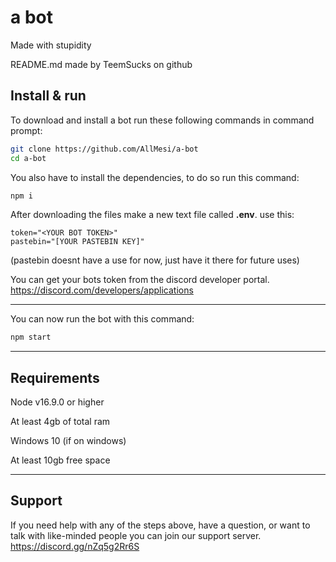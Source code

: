 # a bot
Made with stupidity

README.md made by TeemSucks on github
## Install & run

To download and install a bot run these following commands in command prompt:
```sh
git clone https://github.com/AllMesi/a-bot
cd a-bot
```

You also have to install the dependencies, to do so run this command:
```sh
npm i
```

After downloading the files make a new text file called __.env__. use this: 
```env
token="<YOUR BOT TOKEN>"
pastebin="[YOUR PASTEBIN KEY]"
```
(pastebin doesnt have a use for now, just have it there for future uses)

You can get your bots token from the discord developer portal. https://discord.com/developers/applications

---

You can now run the bot with this command:
```sh
npm start
```
---
## Requirements
Node v16.9.0 or higher

At least 4gb of total ram

Windows 10 (if on windows)

At least 10gb free space

---
## Support
If you need help with any of the steps above, have a question, or want to talk with like-minded people you can join our support server.
https://discord.gg/nZq5g2Rr6S
